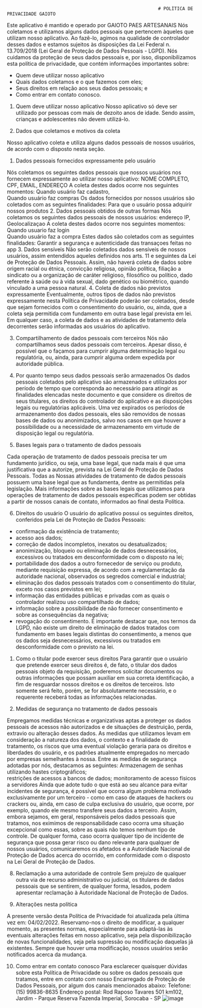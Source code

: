                                                             # POLÍTICA DE PRIVACIDADE GAIOTO


Este aplicativo é mantido e operado por GAIOTO PAES ARTESANAIS
Nós coletamos e utilizamos alguns dados pessoais que pertencem àqueles que utilizam nosso aplicativo. Ao fazê-lo, agimos na qualidade de controlador desses dados e estamos sujeitos às disposições da Lei Federal n. 13.709/2018 (Lei Geral de Proteção de Dados Pessoais - LGPD).
Nós cuidamos da proteção de seus dados pessoais e, por isso, disponibilizamos esta política de privacidade, que contém informações importantes sobre:
- Quem deve utilizar nosso aplicativo	 
- Quais dados coletamos e o que fazemos com eles;	 
- Seus direitos em relação aos seus dados pessoais; e	 
- Como entrar em contato conosco.

1. Quem deve utilizar nosso aplicativo
Nosso aplicativo só deve ser utilizado por pessoas com mais de dezoito anos de idade. Sendo assim, crianças e adolescentes não devem utilizá-lo.

2. Dados que coletamos e motivos da coleta

Nosso aplicativo coleta e utiliza alguns dados pessoais de nossos usuários, de acordo com o disposto nesta seção.
1. Dados pessoais fornecidos expressamente pelo usuário

Nós coletamos os seguintes dados pessoais que nossos usuários nos fornecem expressamente ao utilizar nosso aplicativo:
NOME COMPLETO, CPF, EMAIL, ENDEREÇO
A coleta destes dados ocorre nos seguintes momentos:
Quando usuário faz cadastro,	 
Quando usuário faz compras
Os dados fornecidos por nossos usuários são coletados com as seguintes finalidades:
Para que o usuário possa adquirir nossos produtos
2. Dados pessoais obtidos de outras formas
Nós coletamos os seguintes dados pessoais de nossos usuários:
endereço IP, Geolocalizaçao
A coleta destes dados ocorre nos seguintes momentos:
Quando usuario faz login	 
Quando usuário faz a compra
Estes dados são coletados com as seguintes finalidades:
Garantir a segurança e autenticidade das transaçoes feitas no app
3. Dados sensíveis
Não serão coletados dados sensíveis de nossos usuários, assim entendidos aqueles definidos nos arts. 11 e seguintes da Lei de Proteção de Dados Pessoais. Assim, não haverá coleta de dados sobre origem racial ou étnica, convicção religiosa, opinião política, filiação a sindicato ou a organização de caráter religioso, filosófico ou político, dado referente à saúde ou à vida sexual, dado genético ou biométrico, quando vinculado a uma pessoa natural.
4. Coleta de dados não previstos expressamente
Eventualmente, outros tipos de dados não previstos expressamente nesta Política de Privacidade poderão ser coletados, desde que sejam fornecidos com o consentimento do usuário, ou, ainda, que a coleta seja permitida com fundamento em outra base legal prevista em lei.
Em qualquer caso, a coleta de dados e as atividades de tratamento dela decorrentes serão informadas aos usuários do aplicativo.

3. Compartilhamento de dados pessoais com terceiros
Nós não compartilhamos seus dados pessoais com terceiros. Apesar disso, é possível que o façamos para cumprir alguma determinação legal ou regulatória, ou, ainda, para cumprir alguma ordem expedida por autoridade pública.

4. Por quanto tempo seus dados pessoais serão armazenados
Os dados pessoais coletados pelo aplicativo são armazenados e utilizados por período de tempo que corresponda ao necessário para atingir as finalidades elencadas neste documento e que considere os direitos de seus titulares, os direitos do controlador do aplicativo e as disposições legais ou regulatórias aplicáveis.
Uma vez expirados os períodos de armazenamento dos dados pessoais, eles são removidos de nossas bases de dados ou anonimizados, salvo nos casos em que houver a possibilidade ou a necessidade de armazenamento em virtude de disposição legal ou regulatória.

5. Bases legais para o tratamento de dados pessoais

Cada operação de tratamento de dados pessoais precisa ter um fundamento jurídico, ou seja, uma base legal, que nada mais é que uma justificativa que a autorize, prevista na Lei Geral de Proteção de Dados Pessoais.
Todas as Nossas atividades de tratamento de dados pessoais possuem uma base legal que as fundamenta, dentre as permitidas pela legislação. Mais informações sobre as bases legais que utilizamos para operações de tratamento de dados pessoais específicas podem ser obtidas a partir de nossos canais de contato, informados ao final desta Política.

6. Direitos do usuário
O usuário do aplicativo possui os seguintes direitos, conferidos pela Lei de Proteção de Dados Pessoais:
- confirmação da existência de tratamento;	 
- acesso aos dados;	 
- correção de dados incompletos, inexatos ou desatualizados;	 
- anonimização, bloqueio ou eliminação de dados desnecessários, excessivos ou tratados em desconformidade com o disposto na lei;	 
- portabilidade dos dados a outro fornecedor de serviço ou produto, mediante requisição expressa, de acordo com a regulamentação da autoridade nacional, observados os segredos comercial e industrial;	 
- eliminação dos dados pessoais tratados com o consentimento do titular, exceto nos casos previstos em lei;	 
- informação das entidades públicas e privadas com as quais o controlador realizou uso compartilhado de dados;	 
- informação sobre a possibilidade de não fornecer consentimento e sobre as consequências da negativa;	 
- revogação do consentimento.
É importante destacar que, nos termos da LGPD, não existe um direito de eliminação de dados tratados com fundamento em bases legais distintas do consentimento, a menos que os dados seja desnecessários, excessivos ou tratados em desconformidade com o previsto na lei.
1. Como o titular pode exercer seus direitos
Para garantir que o usuário que pretende exercer seus direitos é, de fato, o titular dos dados pessoais objeto da requisição, poderemos solicitar documentos ou outras informações que possam auxiliar em sua correta identificação, a fim de resguardar nossos direitos e os direitos de terceiros. Isto somente será feito, porém, se for absolutamente necessário, e o requerente receberá todas as informações relacionadas.

7. Medidas de segurança no tratamento de dados pessoais

Empregamos medidas técnicas e organizativas aptas a proteger os dados pessoais de acessos não autorizados e de situações de destruição, perda, extravio ou alteração desses dados.
As medidas que utilizamos levam em consideração a natureza dos dados, o contexto e a finalidade do tratamento, os riscos que uma eventual violação geraria para os direitos e liberdades do usuário, e os padrões atualmente empregados no mercado por empresas semelhantes à nossa.
Entre as medidas de segurança adotadas por nós, destacamos as seguintes:
Armazenagem de senhas utilizando hastes criptográficos;	 
restrições de acessos a bancos de dados; monitoramento de acesso físicos a servidores
Ainda que adote tudo o que está ao seu alcance para evitar incidentes de segurança, é possível que ocorra algum problema motivado exclusivamente por um terceiro - como em caso de ataques de hackers ou crackers ou, ainda, em caso de culpa exclusiva do usuário, que ocorre, por exemplo, quando ele mesmo transfere seus dados a terceiro. Assim, embora sejamos, em geral, responsáveis pelos dados pessoais que tratamos, nos eximimos de responsabilidade caso ocorra uma situação excepcional como essas, sobre as quais não temos nenhum tipo de controle.
De qualquer forma, caso ocorra qualquer tipo de incidente de segurança que possa gerar risco ou dano relevante para qualquer de nossos usuários, comunicaremos os afetados e a Autoridade Nacional de Proteção de Dados acerca do ocorrido, em conformidade com o disposto na Lei Geral de Proteção de Dados.

8. Reclamação a uma autoridade de controle
Sem prejuízo de qualquer outra via de recurso administrativo ou judicial, os titulares de dados pessoais que se sentirem, de qualquer forma, lesados, podem apresentar reclamação à Autoridade Nacional de Proteção de Dados.


9. Alterações nesta política

A presente versão desta Política de Privacidade foi atualizada pela última vez em: 04/02/2022.
Reservamo-nos o direito de modificar, a qualquer momento, as presentes normas, especialmente para adaptá-las às eventuais alterações feitas em nosso aplicativo, seja pela disponibilização de novas funcionalidades, seja pela supressão ou modificação daquelas já existentes.
Sempre que houver uma modificação, nossos usuários serão notificados acerca da mudança.

10. Como entrar em contato conosco
Para esclarecer quaisquer dúvidas sobre esta Política de Privacidade ou sobre os dados pessoais que tratamos, entre em contato com nosso Encarregado de Proteção de Dados Pessoais, por algum dos canais mencionados abaixo:
Telefone: (15) 99836-8635
Endereço postal: Rod Raposo Tavares 501 km102, Jardim - Parque Reserva Fazenda Imperial, Sorocaba - SP
![image](https://user-images.githubusercontent.com/70533731/198105104-79def287-7f18-4f80-bbd7-3be00fde5bdb.png)
